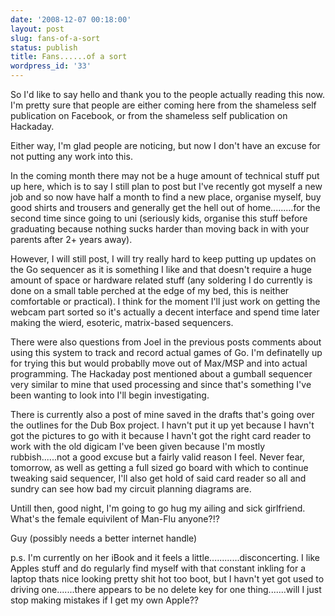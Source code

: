 ```yaml
---
date: '2008-12-07 00:18:00'
layout: post
slug: fans-of-a-sort
status: publish
title: Fans......of a sort
wordpress_id: '33'
---
```


So I'd like to say hello and thank you to the people actually reading this now. I'm pretty sure that people are either coming here from the shameless self publication on Facebook, or from the shameless self publication on Hackaday.

Either way, I'm glad people are noticing, but now I don't have an excuse for not putting any work into this.

In the coming month there may not be a huge amount of technical stuff put up here, which is to say I still plan to post but I've recently got myself a new job and so now have half a month to find a new place, organise myself, buy good shirts and trousers and generally get the hell out of home.........for the second time since going to uni (seriously kids, organise this stuff before graduating because nothing sucks harder than moving back in with your parents after 2+ years away).

However, I will still post, I will try really hard to keep putting up updates on the Go sequencer as it is something I like and that doesn't require a huge amount of space or hardware related stuff (any soldering I do currently is done on a small table perched at the edge of my bed, this is neither comfortable or practical). I think for the moment I'll just work on getting the webcam part sorted so it's actually a decent interface and spend time later making the wierd, esoteric, matrix-based sequencers.

There were also questions from Joel in the previous posts comments about using this system to track and record actual games of Go. I'm definatelly up for trying this but would probablly move out of Max/MSP and into actual programming. The Hackaday post mentioned about a gumball sequencer very similar to mine that used processing and since that's something I've been wanting to look into I'll begin investigating.

There is currently also a post of mine saved in the drafts that's going over the outlines for the Dub Box project. I havn't put it up yet because I havn't got the pictures to go with it because I havn't got the right card reader to work with the old digicam I've been given because I'm mostly rubbish......not a good excuse but a fairly valid reason I feel. Never fear, tomorrow, as well as getting a full sized go board with which to continue tweaking said sequencer, I'll also get hold of said card reader so all and sundry can see how bad my circuit planning diagrams are.

Untill then, good night, I'm going to go hug my ailing and sick girlfriend. What's the female equivilent of Man-Flu anyone?!?

Guy
(possibly needs a better internet handle)

p.s. I'm currently on her iBook and it feels a little............disconcerting. I like Apples stuff and do regularly find myself with that constant inkling for a laptop thats nice looking pretty shit hot too boot, but I havn't yet got used to driving one.......there appears to be no delete key for one thing.......will I just stop making mistakes if I get my own Apple??
